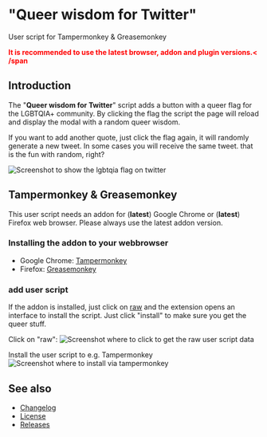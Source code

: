# "Queer wisdom for Twitter"

User script for Tampermonkey & Greasemonkey

<span style="color: red; font-weight: bolder">It is recommended to use the latest browser, addon and plugin versions.<
/span

## Introduction

The "**Queer wisdom for Twitter**" script adds a button with a queer flag for the LGBTQIA+ community. By clicking the
flag the script the page will reload and display the modal with a random queer wisdom.

If you want to add another quote, just click the flag again, it will randomly generate a new tweet. In some cases you
will receive the same tweet. that is the fun with random, right?

![Screenshot to show the lgbtqia flag on twitter](https://github.com/stephfuchs/queer-wisdom-for-twitter-userscript/images/available-lgbtqia-flag.png)

## Tampermonkey & Greasemonkey

This user script needs an addon for (**latest**) Google Chrome or (**latest**) Firefox web browser. Please always use
the latest addon version.

### Installing the addon to your webbrowser

- Google Chrome: [Tampermonkey](https://www.tampermonkey.net/)
- Firefox: [Greasemonkey](https://www.greasespot.net/)

### add user script

If the addon is installed, just click on
[raw](https://github.com/stephfuchs/queer-wisdom-for-twitter-userscript/raw/master/queer-wisdom-for-twitter.user.js)
and the extension opens an interface to install the script. Just click "install" to make sure you get the queer stuff.

Click on "raw":
![Screenshot where to click to get the raw user script data](https://github.com/stephfuchs/queer-wisdom-for-twitter-userscript/images/add-user-script-via-raw.png)

Install the user script to e.g. Tampermonkey
![Screenshot where to install via tampermonkey](https://github.com/stephfuchs/queer-wisdom-for-twitter-userscript/images/add-userscript-in-tampermonkey.png)

## See also

- [Changelog](https://github.com/stephfuchs/queer-wisdom-for-twitter-userscript/blob/master/CHANGELOG.md)
- [License](https://github.com/stephfuchs/queer-wisdom-for-twitter-userscript/blob/master/LICENSE)
- [Releases](https://github.com/stephfuchs/queer-wisdom-for-twitter-userscript/releases)
